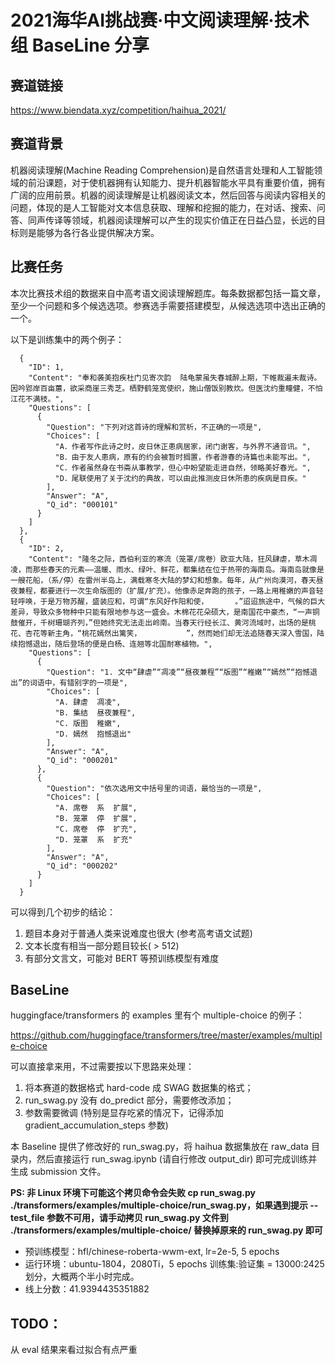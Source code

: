 # 2021海华AI挑战赛·中文阅读理解·技术组 BaseLine 分享

## 赛道链接

https://www.biendata.xyz/competition/haihua_2021/

## 赛道背景

机器阅读理解(Machine Reading Comprehension)是自然语言处理和人工智能领域的前沿课题，对于使机器拥有认知能力、提升机器智能水平具有重要价值，拥有广阔的应用前景。机器的阅读理解是让机器阅读文本，然后回答与阅读内容相关的问题，体现的是人工智能对文本信息获取、理解和挖掘的能力，在对话、搜索、问答、同声传译等领域，机器阅读理解可以产生的现实价值正在日益凸显，长远的目标则是能够为各行各业提供解决方案。

## 比赛任务

本次比赛技术组的数据来自中高考语文阅读理解题库。每条数据都包括一篇文章，至少一个问题和多个候选选项。参赛选手需要搭建模型，从候选选项中选出正确的一个。

以下是训练集中的两个例子：

```
  {
    "ID": 1,
    "Content": "奉和袭美抱疾杜门见寄次韵  陆龟蒙虽失春城醉上期，下帷裁遍未裁诗。因吟郢岸百亩蕙，欲采商崖三秀芝。栖野鹤笼宽使织，施山僧饭别教炊。但医沈约重瞳健，不怕江花不满枝。",
    "Questions": [
      {
        "Question": "下列对这首诗的理解和赏析，不正确的一项是",
        "Choices": [
          "A．作者写作此诗之时，皮日休正患病居家，闭门谢客，与外界不通音讯。",
          "B．由于友人患病，原有的约会被暂时搁置，作者游春的诗篇也未能写出。",
          "C．作者虽然身在书斋从事教学，但心中盼望能走进自然，领略美好春光。",
          "D．尾联使用了关于沈约的典故，可以由此推测皮日休所患的疾病是目疾。"
        ],
        "Answer": "A",
        "Q_id": "000101"
      }
    ]
  },
  {
    "ID": 2,
    "Content": "隆冬之际，西伯利亚的寒流（笼罩/席卷）欧亚大陆，狂风肆虐，草木凋凌，而那些春天的元素——温暖、雨水、绿叶、鲜花，都集结在位于热带的海南岛。海南岛就像是一艘花船，（系/停）在雷州半岛上，满载寒冬大陆的梦幻和想象。每年，从广州向漠河，春天昼夜兼程，都要进行一次生命版图的（扩展/扩充）。他像赤足奔跑的孩子，一路上用稚嫩的声音轻轻呼唤，于是万物苏醒，盛装应和，可谓“东风好作阳和使，      。”迢迢旅途中，气候的巨大差异，导致众多物种中只能有限地参与这一盛会。木棉花花朵硕大，是南国花中豪杰，“一声铜鼓催开，千树珊瑚齐列，”但她终究无法走出岭南。当春天行经长江、黄河流域时，出场的是桃花、杏花等新主角，“桃花嫣然出篱笑，          ”，然而她们却无法追随春天深入雪国，陆续抱憾退出，随后登场的便是白杨、连翘等北国耐寒植物。",
    "Questions": [
      {
        "Question": "1. 文中“肆虐”“凋凌”“昼夜兼程”“版图”“稚嫩”“嫣然”“抱憾退出”的词语中，有错别字的一项是",
        "Choices": [
          "A. 肆虐  凋凌",
          "B. 集结  昼夜兼程",
          "C. 版图  稚嫩",
          "D. 嫣然  抱憾退出"
        ],
        "Answer": "A",
        "Q_id": "000201"
      },
      {
        "Question": "依次选用文中括号里的词语，最恰当的一项是",
        "Choices": [
          "A. 席卷  系  扩展",
          "B. 笼罩  停  扩展",
          "C. 席卷  停  扩充",
          "D. 笼罩  系  扩充"
        ],
        "Answer": "A",
        "Q_id": "000202"
      }
    ]
  }
```

可以得到几个初步的结论：

1. 题目本身对于普通人类来说难度也很大 (参考高考语文试题)
2. 文本长度有相当一部分题目较长( > 512)
3. 有部分文言文，可能对 BERT 等预训练模型有难度

## BaseLine

huggingface/transformers 的 examples 里有个 multiple-choice 的例子：

https://github.com/huggingface/transformers/tree/master/examples/multiple-choice

可以直接拿来用，不过需要按以下思路来处理：

1. 将本赛道的数据格式 hard-code 成 SWAG 数据集的格式；
2. run_swag.py 没有 do_predict 部分，需要修改添加；
3. 参数需要微调 (特别是显存吃紧的情况下，记得添加 gradient_accumulation_steps 参数)

本 Baseline 提供了修改好的 run_swag.py，将 haihua 数据集放在 raw_data 目录内，然后直接运行 run_swag.ipynb (请自行修改 output_dir) 即可完成训练并生成 submission 文件。

**PS: 非 Linux 环境下可能这个拷贝命令会失败 cp run_swag.py ./transformers/examples/multiple-choice/run_swag.py，如果遇到提示 --test_file 参数不可用，请手动拷贝 run_swag.py 文件到 ./transformers/examples/multiple-choice/ 替换掉原来的 run_swag.py 即可**

- 预训练模型：hfl/chinese-roberta-wwm-ext, lr=2e-5, 5 epochs
- 运行环境：ubuntu-1804，2080Ti，5 epochs 训练集:验证集 = 13000:2425 划分，大概两个半小时完成。
- 线上分数：41.9394435351882

## TODO：

从 eval 结果来看过拟合有点严重

